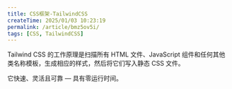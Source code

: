 ```yaml
---
title: CSS框架-TailwindCSS
createTime: 2025/01/03 10:23:19
permalink: /article/bmz5ov5i/
tags: [CSS, TailwindCSS]
---
```


Tailwind CSS 的工作原理是扫描所有 HTML 文件、JavaScript 组件和任何其他类名称模板，生成相应的样式，然后将它们写入静态 CSS 文件。

它快速、灵活且可靠 — 具有零运行时间。

<!-- more -->

